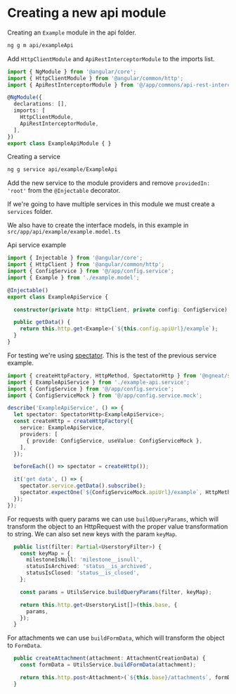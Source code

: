 # Creating a new api module

Creating an `Example` module in the api folder.

```bash
ng g m api/exampleApi
```

Add `HttpClientModule` and `ApiRestInterceptorModule` to the imports list.

```ts
import { NgModule } from '@angular/core';
import { HttpClientModule } from '@angular/common/http';
import { ApiRestInterceptorModule } from '@/app/commons/api-rest-interceptor/api-rest-interceptor.module';

@NgModule({
  declarations: [],
  imports: [
    HttpClientModule,
    ApiRestInterceptorModule,
  ],
})
export class ExampleApiModule { }
```

Creating a service

```bash
ng g service api/example/ExampleApi
```

Add the new service to the module providers and remove `providedIn: 'root'` from the `@Injectable` decorator.

If we're going to have multiple services in this module we must create a `services` folder.

We also have to create the interface models, in this example in `src/app/api/example/example.model.ts`

Api service example

```ts
import { Injectable } from '@angular/core';
import { HttpClient } from '@angular/common/http';
import { ConfigService } from '@/app/config.service';
import { Example } from './example.model';

@Injectable()
export class ExampleApiService {

  constructor(private http: HttpClient, private config: ConfigService) { }

  public getData() {
    return this.http.get<Example>(`${this.config.apiUrl}/example`);
  }
}
```

For testing we're using [spectator](https://github.com/ngneat/spectator). This is the test of the previous service example.

```ts
import { createHttpFactory, HttpMethod, SpectatorHttp } from '@ngneat/spectator';
import { ExampleApiService } from './example-api.service';
import { ConfigService } from '@/app/config.service';
import { ConfigServiceMock } from '@/app/config.service.mock';

describe('ExampleApiService', () => {
  let spectator: SpectatorHttp<ExampleApiService>;
  const createHttp = createHttpFactory({
    service: ExampleApiService,
    providers: [
      { provide: ConfigService, useValue: ConfigServiceMock },
    ],
  });

  beforeEach(() => spectator = createHttp());

  it('get data', () => {
    spectator.service.getData().subscribe();
    spectator.expectOne(`${ConfigServiceMock.apiUrl}/example`, HttpMethod.GET);
  });
});
```

For requests with query params we can use `buildQueryParams`, which will transform the object to an HttpRequest with the proper value transformation to string. We can also set new keys with the param `keyMap`.

```ts
  public list(filter: Partial<UserstoryFilter>) {
    const keyMap = {
      milestoneIsNull: 'milestone__isnull',
      statusIsArchived: 'status__is_archived',
      statusIsClosed: 'status__is_closed',
    };

    const params = UtilsService.buildQueryParams(filter, keyMap);

    return this.http.get<UserstoryList[]>(this.base, {
      params,
    });
  }
```


For attachments we can use `buildFormData`, which will transform the object to `FormData`.

```ts
  public createAttachment(attachment: AttachmentCreationData) {
    const formData = UtilsService.buildFormData(attachment);

    return this.http.post<Attachment>(`${this.base}/attachments`, formData);
  }

```
